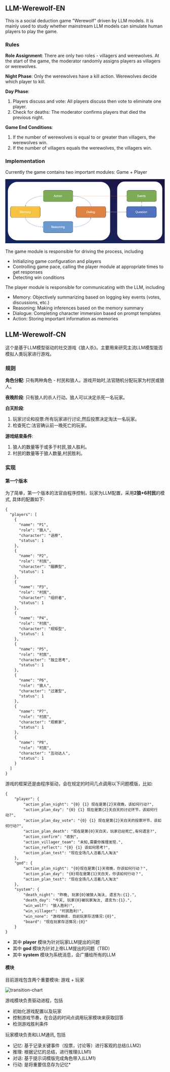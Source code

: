 ## LLM-Werewolf-EN

This is a social deduction game "Werewolf" driven by LLM models. It is mainly used to study whether mainstream LLM models can simulate human players to play the game.

### Rules 

**Role Assignment**:
There are only two roles - villagers and werewolves. At the start of the game, the moderator randomly assigns players as villagers or werewolves.

**Night Phase**:
Only the werewolves have a kill action. Werewolves decide which player to kill.

**Day Phase**:
1. Players discuss and vote: All players discuss then vote to eliminate one player.
2. Check for deaths: The moderator confirms players that died the previous night.

**Game End Conditions**:
1. If the number of werewolves is equal to or greater than villagers, the werewolves win.
2. If the number of villagers equals the werewolves, the villagers win.

### Implementation

Currently the game contains two important modules: Game + Player

![transition-chart](./statics/transition-diagram.png)

The game module is responsible for driving the process, including
- Initializing game configuration and players
- Controlling game pace, calling the player module at appropriate times to get responses  
- Detecting win conditions

The player module is responsible for communicating with the LLM, including
- Memory: Objectively summarizing based on logging key events (votes, discussions, etc.)
- Reasoning: Making inferences based on the memory summary
- Dialogue: Completing character immersion based on prompt templates 
- Action: Storing important information as memories

## LLM-Werewolf-CN

这个是基于LLM模型驱动的社交游戏《狼人杀》。主要用来研究主流LLM模型能否模拟人类玩家进行游戏。

### 规则

**角色分配**:
只有两种角色 - 村民和狼人。游戏开始时,法官随机分配玩家为村民或狼人。

**夜晚阶段**:
只有狼人的杀人行动。狼人可以决定杀死一名玩家。

**白天阶段**:
1. 玩家讨论和投票:所有玩家进行讨论,然后投票决定淘汰一名玩家。
2. 检查死亡:法官确认前一晚死亡的玩家。

**游戏结束条件**:
1. 狼人的数量等于或多于村民,狼人胜利。
2. 村民的数量等于狼人数量,村民胜利。

### 实现

#### 第一个版本

为了简单，第一个版本的法官由程序控制，玩家为LLM配置，采用**2狼+6村民**的模式, 具体的配置如下:

~~~
{
  "players": [
    {
      "name": "P1",
      "role": "狼人",
      "character": "话痨",
      "status": 1
    },
    {
      "name": "P2",
      "role": "村民", 
      "character": "腼腆型",
      "status": 1
    },
    {
      "name": "P3",
      "role": "村民",
      "character": "组织者",
      "status": 1
    },
    {
      "name": "P4",
      "role": "村民",
      "character": "规矩型",
      "status": 1
    },
    {
      "name": "P5",
      "role": "村民",
      "character": "独立思考",
      "status": 1
    },
    {
      "name": "P6",
      "role": "狼人",
      "character": "过激型", 
      "status": 1
    },
    {
      "name": "P7",
      "role": "村民",
      "character": "观察家", 
      "status": 1
    },
    {
      "name": "P8",
      "role": "村民",
      "character": "互动达人", 
      "status": 1
    }
  ]
}
~~~

游戏的框架还是由程序驱动，会在规定的时间几点调用以下问题模版，比如:
~~~
{
    "player": {
        "action_plan_night": "{0} {1} 现在是第{2}天夜晚，该如何行动?",
        "action_plan_day": "{0} {1} 现在是第{2}天白天的讨论环节，该如何行动?",
        "action_plan_day_vote": "{0} {1} 现在是第{2}天白天的投票环节，该如何行动?",
        "action_plan_death": "现在是第{0}天白天，玩家已经死亡,有何遗言?",
        "action_confirm": "收到",
        "action_villager_team": "未知,需要你推理发现.",
        "action_reflect": "{0} {1} 该如何思考?",
        "action_plan_test": "现在全场几人活着几人淘汰"
    },
    "god": {
        "action_plan_night": "{0}现在是第{1}天夜晚，你该如何行动？",
        "action_plan_day": "{0}现在是第{1}天白天，你该如何行动？",
        "action_plan_test": "现在全场几人活着几人淘汰"
    },
    "system": {
        "death_night": "昨晚, 玩家{0}被狼人淘汰, 遗言为:{1}.",
        "death_day": "今天, 玩家{0}被玩家淘汰, 遗言为:{1}.",
        "win_wolf": "狼人胜利!",
        "win_villager": "村民胜利!",
        "win_none": "游戏继续. 目前玩家存活情况:{0}",
        "board": "现在玩家存活情况:{0}"
    }
}
~~~
+ 其中 **player** 模块为针对玩家LLM提出的问题
+ 其中 **god** 模块为针对上帝LLM提出的问题（TBD）
+ 其中 **system** 模块为系统消息，会广播给所有的LLM

#### 模块

目前游戏包含两个重要模块: 游戏 + 玩家

![transition-chart](.statics/transition-diagram.png)

游戏模块负责驱动进程，包括
+ 初始化游戏配置以及玩家
+ 控制游戏节奏，在合适的时间点调用玩家模块来获取回答
+ 检测游戏胜利条件

玩家模块负责和LLM通讯, 包括
+ 记忆: 基于记录关键事件（投票，讨论等）进行客观的总结(LLM2)
+ 推理: 根据记忆的总结，进行推理(LLM1)
+ 对话: 基于提示词模版完成角色带入(LLM1)
+ 行动: 是将重要信息存为记忆*


